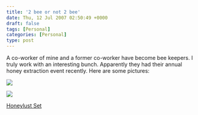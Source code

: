 ```yaml
---
title: '2 bee or not 2 bee'
date: Thu, 12 Jul 2007 02:50:49 +0000
draft: false
tags: [Personal]
categories: [Personal]
type: post
---
```


A co-worker of mine and a former co-worker have become bee keepers. I truly work with an interesting bunch. Apparently they had their annual honey extraction event recently. Here are some pictures:

![](http://farm2.static.flickr.com/1334/774443137_0fc4cd5466.jpg)

![](http://farm2.static.flickr.com/1249/775319992_c0b95e2851.jpg)

[Honeylust Set](http://flickr.com/photos/katiejamison/sets/72157600758078741/)